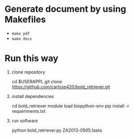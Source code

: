 # Generate document by using Makefiles
* ``make pdf``
* ``make docx``

# Run this way

1. clone repository

    cd $USERAPPL
    git clone https://github.com/carlosp420/bold_retriever.git

2. install dependencies

    cd bold_retriever
    module load biopython-env
    pip install -r requeriments.txt

3. run software

    python bold_retriever.py ZA2013-0565.fasta
